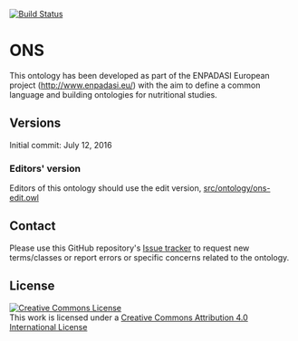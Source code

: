 [![Build Status](https://travis-ci.org/FrancescoVit/Ontology-for-Nutritional-Studies.svg?branch=master)](https://travis-ci.org/FrancescoVit/Ontology-for-Nutritional-Studies)

# ONS

This ontology has been developed as part of the ENPADASI European project (http://www.enpadasi.eu/) with the aim to define a common language and building ontologies for nutritional studies.

## Versions

Initial commit: July 12, 2016

### Editors' version

Editors of this ontology should use the edit version, [src/ontology/ons-edit.owl](src/ontology/ons_edit.owl)

## Contact
Please use this GitHub repository's [Issue tracker](https://github.com/FrancescoVit/Ontology-for-Nutritional-Studies/issues) to request new terms/classes or report errors or specific concerns related to the ontology.

## License
<a rel="license" href="http://creativecommons.org/licenses/by/4.0/"><img alt="Creative Commons License" style="border-width:0" src="https://i.creativecommons.org/l/by/4.0/88x31.png" /></a><br />This work is licensed under a <a rel="license" href="http://creativecommons.org/licenses/by/4.0/">Creative Commons Attribution 4.0 International License</a>
